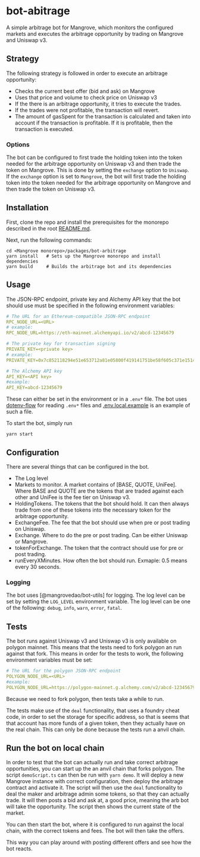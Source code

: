 # bot-abitrage

A simple arbitrage bot for Mangrove, which monitors the configured markets and executes the arbitrage opportunity by trading on Mangrove and Uniswap v3.

## Strategy

The following strategy is followed in order to execute an arbitrage opportunity:

- Checks the current best offer (bid and ask) on Mangrove
- Uses that price and volume to check price on Uniswap v3
- If the there is an arbitrage opportunity, it tries to execute the trades.
- If the trades were not profitable, the transaction will revert.
- The amount of gasSpent for the transaction is calculated and taken into account if the transaction is profitable. If it is profitable, then the transaction is executed.

### Options

The bot can be configured to first trade the holding token into the token needed for the arbitrage opportunity on Uniswap v3 and then trade the token on Mangrove. This is done by setting the `exchange` option to `Uniswap`. If the `exchange` option is set to `Mangrove`, the bot will first trade the holding token into the token needed for the arbitrage opportunity on Mangrove and then trade the token on Uniswap v3.

## Installation

First, clone the repo and install the prerequisites for the monorepo described in the root [README.md](../../README.md).

Next, run the following commands:

```shell
cd <Mangrove monorepo>/packages/bot-arbitrage
yarn install   # Sets up the Mangrove monorepo and install dependencies
yarn build     # Builds the arbitrage bot and its dependencies
```

## Usage

The JSON-RPC endpoint, private key and Alchemy API key that the bot should use must be specified in the following environment variables:

```yaml
# The URL for an Ethereum-compatible JSON-RPC endpoint
RPC_NODE_URL=<URL>
# example:
RPC_NODE_URL=https://eth-mainnet.alchemyapi.io/v2/abcd-12345679

# The private key for transaction signing
PRIVATE_KEY=<private key>
# example:
PRIVATE_KEY=0x7c852118294e51e653712a81e05800f419141751be58f605c371e15141b007a6

# The Alchemy API key
API_KEY=<API key>
#example:
API_KEY=abcd-12345679

```

These can either be set in the environment or in a `.env*` file. The bot uses [dotenv-flow](https://github.com/kerimdzhanov/dotenv-flow) for reading `.env*` files and [.env.local.example](.env.local.example) is an example of such a file.

To start the bot, simply run

```shell
yarn start
```

## Configuration

There are several things that can be configured in the bot.

- The Log level
- Markets to monitor. A market contains of [BASE, QUOTE, UniFee]. Where BASE and QUOTE are the tokens that are traded against each other and UniFee is the fee tier on Uniswap v3.
- HoldingTokens. The tokens that the bot should hold. It can then always trade from one of these tokens into the necessary token for the arbitrage opportunity.
- ExchangeFee. The fee that the bot should use when pre or post trading on Uniswap.
- Exchange. Where to do the pre or post trading. Can be either Uniswap or Mangrove.
- tokenForExchange. The token that the contract should use for pre or post trading.
- runEveryXMinutes. How often the bot should run. Exmaple: 0.5 means every 30 seconds.

### Logging

The bot uses [@mangrovedao/bot-utils] for logging. The log level can be set by setting the `LOG_LEVEL` environment variable. The log level can be one of the following: `debug`, `info`, `warn`, `error`, `fatal`.

## Tests

The bot runs against Uniswap v3 and Uniswap v3 is only available on polygon mainnet. This means that the tests need to fork polygon an run against that fork. This means in order for the tests to work, the following environment variables must be set:

```yaml
# The URL for the polygon JSON-RPC endpoint
POLYGON_NODE_URL=<URL>
#example:
POLYGON_NODE_URL=https://polygon-mainnet.g.alchemy.com/v2/abcd-12345679
```

Because we need to fork polygon, then tests take a while to run.

The tests make use of the `deal` functionality, that uses a foundry cheat code, in order to set the storage for specific address, so that is seems that that account has more funds of a given token, then they actually have on the real chain. This can only be done because the tests run a anvil chain.

## Run the bot on local chain

In order to test that the bot can actually run and take correct arbitrage opportunities, you can start up the an anvil chain that forks polygon. The script `demoScript.ts` can then be run with `yarn demo`. It will deploy a new Mangrove instance with correct configuration, then deploy the arbitrage contract and activate it. The script will then use the `deal` functionality to deal the maker and arbitrage admin some tokens, so that they can actually trade. It will then posts a bid and ask at, a good price, meaning the arb bot will take the opportunity. The script then shows the current state of the market.

You can then start the bot, where it is configured to run against the local chain, with the correct tokens and fees. The bot will then take the offers.

This way you can play around with posting different offers and see how the bot reacts.
